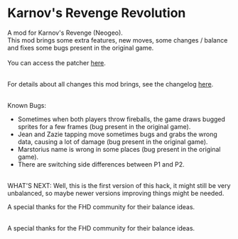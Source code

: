 # Karnov's Revenge Revolution
A mod for Karnov's Revenge (Neogeo).
<br/>
This mod brings some extra features, new moves, some changes / balance and fixes some bugs present in the original game.
<br/><br/>
You can access the patcher [here](https://gamehackfan.github.io/karnovre/).
<br/><br/>

For details about all changes this mod brings, see the changelog [here](https://github.com/GameHackFan/karnovre/blob/main/changelog).
<br/><br/>

Known Bugs:
- Sometimes when both players throw fireballs, the game draws bugged sprites for a few frames (bug present in the original game).
- Jean and Zazie tapping move sometimes bugs and grabs the wrong data, causing a lot of damage (bug present in the original game).
- Marstorius name is wrong in some places (bug present in the original game).
- There are switching side differences between P1 and P2.
<br/><br/>


WHAT'S NEXT: Well, this is the first version of this hack, it might still be very unbalanced, so maybe newer versions improving things might be needed.


A special thanks for the FHD community for their balance ideas.
<br/><br/>

A special thanks for the FHD community for their balance ideas.